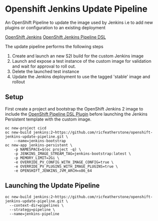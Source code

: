 # Openshift Jenkins Update Pipeline

An OpenShift Pipeline to update the image used by Jenkins i.e to add new
plugins or configuration to an existing deployment

[OpenShift Jenkins](https://github.com/openshift/jenkins)
[OpenShift Jenkins Pipeline DSL](https://github.com/openshift/jenkins-client-plugin) 

The update pipeline performs the following steps

1.  Create and launch an new S2I build for the custom Jenkins image
2.  Launch and expose a test instance of the custom image for validation
and wait for approval to roll out. 
3.  Delete the launched test instance
4.  Update the Jenkins deployment to use the tagged 'stable' image and
rollout 


## Setup

First create a project and bootstrap the OpenShift Jenkins 2 image to 
include the [OpenShift Pipeline DSL Plugin](https://github.com/openshift/jenkins-client-plugin) 
before launching the Jenkins Persistent template with the custom image.

```
oc new-project cicd
oc new-build jenkins:2~https://github.com/ricfeatherstone/openshift-jenkins-update-pipeline.git \
    --name=jenkins-bootstrap
oc new-app jenkins-persistent \
    -p NAMESPACE=$(oc project -q) \
    -p JENKINS_IMAGE_STREAM_TAG=jenkins-bootstrap:latest \
    -p MEMORY_LIMIT=2Gi \
    -e OVERRIDE_PV_CONFIG_WITH_IMAGE_CONFIG=true \
    -e OVERRIDE_PV_PLUGINS_WITH_IMAGE_PLUGINS=true \
    -e OPENSHIFT_JENKINS_JVM_ARCH=x86_64
```


## Launching the Update Pipeline

```
oc new-build jenkins:2~https://github.com/ricfeatherstone/openshift-jenkins-update-pipeline.git \
  --context-dir=pipelines \
  --strategy=pipeline \
  --name=jenkins-pipeline
```
